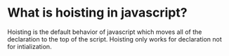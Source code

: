 # What is hoisting in javascript?

Hoisting is the default behavior of javascript which moves all of the declaration to the top of the script.
Hoisting only works for declaration not for intialization.